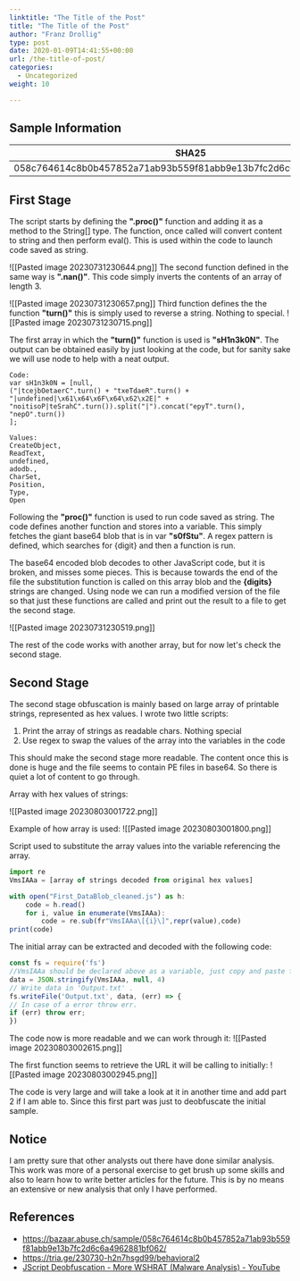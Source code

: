 ```yaml
---
linktitle: "The Title of the Post"
title: "The Title of the Post"
author: "Franz Drollig"
type: post
date: 2020-01-09T14:41:55+00:00
url: /the-title-of-post/
categories:
  - Uncategorized
weight: 10

---
```

## Sample Information

| SHA25 | SHA1 | MD5|
|---------|-------|------|
|058c764614c8b0b457852a71ab93b559f81abb9e13b7fc2d6c6a4962881bf062 | 550faad818bb76d01333f0469ea6e715feaef2f0 | a4e4a7b64b91de9bf076b0581e0604b9
 

## First Stage

The script starts by defining the **".proc()"** function and adding it as a method to the String[] type.
The function, once called will convert content to string and then perform eval().
This is used within the code to launch code saved as string.

![[Pasted image 20230731230644.png]]
The second function defined in the same way is **".nan()"**. This code simply inverts the contents of an array of length 3.

![[Pasted image 20230731230657.png]]
Third function defines the the function **"turn()"** this is simply used to reverse a string. Nothing to special.
![[Pasted image 20230731230715.png]]

The first array in which the **"turn()"** function is used is **"sH1n3k0N"**. The output can be obtained easily by just looking at the code, but for sanity sake we will use node to help with a neat output.

``` 
Code:
var sH1n3k0N = [null,
("|tcejbOetaerC".turn() + "txeTdaeR".turn() + "|undefined|\x61\x64\x6F\x64\x62\x2E|" + "noitisoP|teSrahC".turn()).split("|").concat("epyT".turn(), "nepO".turn())
];

Values:
CreateObject,
ReadText,
undefined,
adodb.,
CharSet,
Position,
Type,
Open
 ```


Following the **"proc()"** function is used to run code saved as string. 
The code defines another function and stores into a variable.
This simply fetches the giant base64 blob that is in var **"s0fStu"**. 
A regex pattern is defined, which searches for {digit} and then a function is run.

The base64 encoded blob decodes to other JavaScript code, but it is broken, and misses some pieces. This is because towards the end of the file the substitution function is called on this array blob and the **{digits}** strings are changed.
Using node we can run a modified version of the file so that just these functions are called and print out the result to a file to get the second stage.

![[Pasted image 20230731230519.png]]

The rest of the code works with another array, but for now let's check the second stage.
## Second Stage

The second stage obfuscation is mainly based on large array of printable strings, represented as hex values. 
I wrote two little scripts:
1. Print the array of strings as readable chars. Nothing special
2. Use regex to swap the values of the array into the variables in the code

This should make the second stage more readable.
The content once this is done is huge and the file seems to contain PE files in base64. 
So there is quiet a lot of content to go through.

Array with hex values of strings:

![[Pasted image 20230803001722.png]]

Example of how array is used:
![[Pasted image 20230803001800.png]]

Script used to substitute the array values into the variable referencing the array.

```js
import re
VmsIAAa = [array of strings decoded from original hex values]

with open("First_DataBlob_cleaned.js") as h:
	code = h.read()
	for i, value in enumerate(VmsIAAa):
		code = re.sub(fr"VmsIAAa\[{i}\]",repr(value),code)
print(code)
 ```

The initial array can be extracted and decoded with the following code:

```js
const fs = require('fs')
//VmsIAAa should be declared above as a variable, just copy and paste from the original script
data = JSON.stringify(VmsIAAa, null, 4)
// Write data in 'Output.txt' .
fs.writeFile('Output.txt', data, (err) => {
// In case of a error throw err.
if (err) throw err;
})
 ```

The code now is more readable and we can work through it:
![[Pasted image 20230803002615.png]]

The first function seems to retrieve the URL it will be calling to initially:
![[Pasted image 20230803002945.png]]

The code is very large and will take a look at it in another time and add part 2 if I am able to.
Since this first part was just to deobfuscate the initial sample.


## Notice

I am pretty sure that other analysts out there have done similar analysis. 
This work was more of a personal exercise to get brush up some skills and also to learn how to write better articles for the future.
This is by no means an extensive or new analysis that only I have performed. 

## References 

* https://bazaar.abuse.ch/sample/058c764614c8b0b457852a71ab93b559f81abb9e13b7fc2d6c6a4962881bf062/
* https://tria.ge/230730-h2n7hsgd99/behavioral2
* [JScript Deobfuscation - More WSHRAT (Malware Analysis) - YouTube](https://www.youtube.com/watch?v=XDAiS6KBDOs)